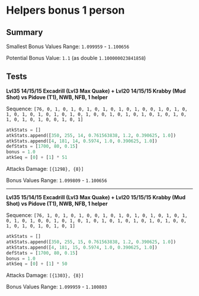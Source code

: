 # Helpers bonus 1 person

## Summary

Smallest Bonus Values Range: `1.099959` - `1.100656`

Potential Bonus Value: `1.1` (as double `1.100000023841858`)

## Tests

**Lvl35 14/15/15 Excadrill (Lvl3 Max Quake) + Lvl20 14/15/15 Krabby (Mud Shot) vs Pidove (T1), NWB, NFB, 1 helper**

Sequence: `[76, 0, 1, 0, 1, 0, 1, 0, 1, 0, 1, 0, 1, 0, 0, 1, 0, 1, 0, 1, 0, 1, 0, 1, 0, 1, 0, 1, 0, 1, 0, 0, 1, 0, 1, 0, 1, 0, 1, 0, 1, 0, 1, 0, 1, 0, 1, 0, 0, 1, 0, 1]`

```python
atkStats = []
atkStats.append([350, 255, 14, 0.761563838, 1.2, 0.390625, 1.0])
atkStats.append([4, 181, 14, 0.5974, 1.0, 0.390625, 1.0])
defStats = [1700, 80, 0.15]
bonus = 1.0
atkSeq = [0] + [1] * 51
```

Attacks Damage: `[{1298}, {8}]`

Bonus Values Range: `1.099809` - `1.100656`

---

**Lvl35 15/14/15 Excadrill (Lvl3 Max Quake) + Lvl20 15/15/15 Krabby (Mud Shot) vs Pidove (T1), NWB, NFB, 1 helper**

Sequence: `[76, 1, 0, 1, 0, 1, 0, 0, 1, 0, 1, 0, 1, 0, 1, 0, 1, 0, 1, 0, 1, 0, 1, 0, 0, 1, 0, 1, 0, 1, 0, 1, 0, 1, 0, 1, 0, 1, 0, 1, 0, 0, 1, 0, 1, 0, 1, 0, 1, 0, 1]`

```python
atkStats = []
atkStats.append([350, 255, 15, 0.761563838, 1.2, 0.390625, 1.0])
atkStats.append([4, 181, 15, 0.5974, 1.0, 0.390625, 1.0])
defStats = [1700, 80, 0.15]
bonus = 1.0
atkSeq = [0] + [1] * 50
```

Attacks Damage: `[{1303}, {8}]`

Bonus Values Range: `1.099959` - `1.100803`
